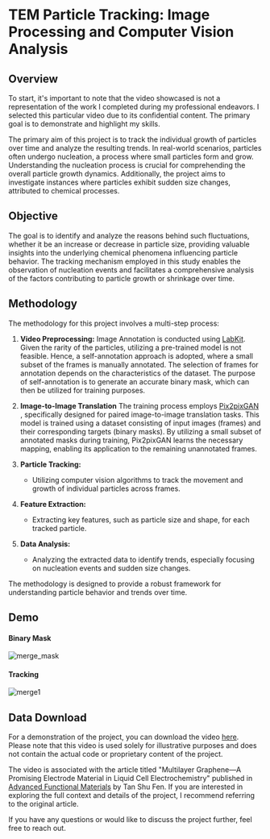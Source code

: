 # TEM Particle Tracking: Image Processing and Computer Vision Analysis

## Overview
To start, it's important to note that the video showcased is not a representation of the work I completed during my professional endeavors. I selected this particular video due to its confidential content.  The primary goal is to demonstrate and highlight my skills.

The primary aim of this project is to track the individual growth of particles over time and analyze the resulting trends. In real-world scenarios, particles often undergo nucleation, a process where small particles form and grow. Understanding the nucleation process is crucial for comprehending the overall particle growth dynamics. Additionally, the project aims to investigate instances where particles exhibit sudden size changes, attributed to chemical processes. 

## Objective
The goal is to identify and analyze the reasons behind such fluctuations, whether it be an increase or decrease in particle size, providing valuable insights into the underlying chemical phenomena influencing particle behavior. The tracking mechanism employed in this study enables the observation of nucleation events and facilitates a comprehensive analysis of the factors contributing to particle growth or shrinkage over time.

## Methodology
The methodology for this project involves a multi-step process:

1. **Video Preprocessing:**
Image Annotation is conducted using  [LabKit](https://imagej.net/plugins/labkit/). Given the rarity of the particles, utilizing a pre-trained model is not feasible. Hence, a self-annotation approach is adopted, where a small subset of the frames is manually annotated. The selection of frames for annotation depends on the characteristics of the dataset. The purpose of self-annotation is to generate an accurate binary mask, which can then be utilized for training purposes.
     
2. **Image-to-Image Translation**
  The training process employs [Pix2pixGAN](https://arxiv.org/abs/1611.07004) , specifically designed for paired image-to-image translation tasks. This model is trained using a dataset consisting of input images (frames) and their corresponding targets (binary masks). By utilizing a small subset of annotated masks during training, Pix2pixGAN learns the necessary mapping, enabling its application to the remaining unannotated frames.
4. **Particle Tracking:**
   - Utilizing computer vision algorithms to track the movement and growth of individual particles across frames.

5. **Feature Extraction:**
   - Extracting key features, such as particle size and shape, for each tracked particle.

6. **Data Analysis:**
   - Analyzing the extracted data to identify trends, especially focusing on nucleation events and sudden size changes.

The methodology is designed to provide a robust framework for understanding particle behavior and trends over time.

## Demo
#### Binary Mask

![merge_mask](https://github.com/AsherTeo/TEM-Visionary---Processing-and-Analysis-Tools-for-Electron-Microscopy/assets/78581569/6493b8ff-1a73-447f-ac83-9ef98252b83d)

#### Tracking
![merge1](https://github.com/AsherTeo/TEM-Visionary---Processing-and-Analysis-Tools-for-Electron-Microscopy/assets/78581569/6a86bdf8-7c36-4e63-ba6e-006f218e6096)

## Data Download

For a demonstration of the project, you can download the video  [here](https://onlinelibrary.wiley.com/action/downloadSupplement?doi=10.1002%2Fadfm.202104628&file=adfm202104628-sup-0002-VideoS1.avi). Please note that this video is used solely for illustrative purposes and does not contain the actual code or proprietary content of the project.

The video is associated with the article titled "Multilayer Graphene—A Promising Electrode Material in Liquid Cell Electrochemistry" published in [Advanced Functional Materials](https://onlinelibrary.wiley.com/doi/abs/10.1002/adfm.202104628) by Tan Shu Fen. If you are interested in exploring the full context and details of the project, I recommend referring to the original article.  

If you have any questions or would like to discuss the project further, feel free to reach out.

